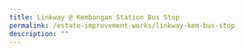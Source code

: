 ```yaml
---
title: Linkway @ Kembangan Station Bus Stop
permalink: /estate-improvement-works/linkway-kem-bus-stop
description: ""
---
```

